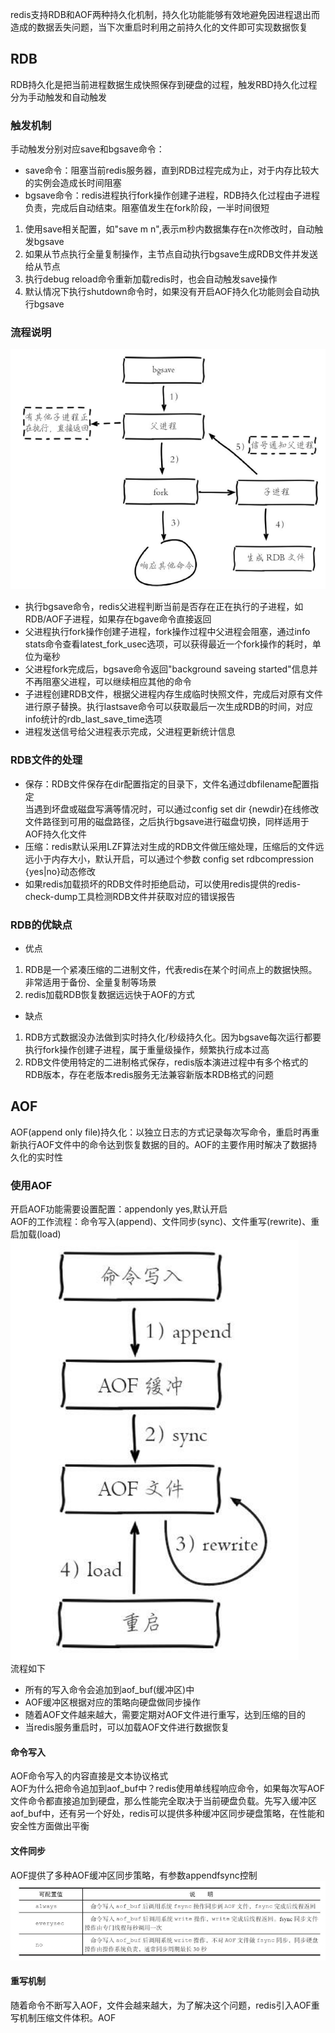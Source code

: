 redis支持RDB和AOF两种持久化机制，持久化功能能够有效地避免因进程退出而造成的数据丢失问题，当下次重启时利用之前持久化的文件即可实现数据恢复  
## RDB  
RDB持久化是把当前进程数据生成快照保存到硬盘的过程，触发RBD持久化过程分为手动触发和自动触发  
### 触发机制  
手动触发分别对应save和bgsave命令：
+ save命令：阻塞当前redis服务器，直到RDB过程完成为止，对于内存比较大的实例会造成长时间阻塞  
+ bgsave命令：redis进程执行fork操作创建子进程，RDB持久化过程由子进程负责，完成后自动结束。阻塞值发生在fork阶段，一半时间很短  
1. 使用save相关配置，如"save m n",表示m秒内数据集存在n次修改时，自动触发bgsave  
2. 如果从节点执行全量复制操作，主节点自动执行bgsave生成RDB文件并发送给从节点  
3. 执行debug reload命令重新加载redis时，也会自动触发save操作  
4. 默认情况下执行shutdown命令时，如果没有开启AOF持久化功能则会自动执行bgsave  
### 流程说明  
![title](https://raw.githubusercontent.com/liujinxi931204/image/master/gitnote/2020/09/18/1600416227834-1600416227895.png)  
+ 执行bgsave命令，redis父进程判断当前是否存在正在执行的子进程，如RDB/AOF子进程，如果存在bgave命令直接返回  
+ 父进程执行fork操作创建子进程，fork操作过程中父进程会阻塞，通过info stats命令查看latest_fork_usec选项，可以获得最近一个fork操作的耗时，单位为毫秒  
+ 父进程fork完成后，bgsave命令返回"background saveing started"信息并不再阻塞父进程，可以继续相应其他的命令  
+ 子进程创建RDB文件，根据父进程内存生成临时快照文件，完成后对原有文件进行原子替换。执行lastsave命令可以获取最后一次生成RDB的时间，对应info统计的rdb_last_save_time选项  
+ 进程发送信号给父进程表示完成，父进程更新统计信息  
### RDB文件的处理  
+ 保存：RDB文件保存在dir配置指定的目录下，文件名通过dbfilename配置指定  
当遇到坏盘或磁盘写满等情况时，可以通过config set dir {newdir}在线修改文件路径到可用的磁盘路径，之后执行bgsave进行磁盘切换，同样适用于AOF持久化文件  
+ 压缩：redis默认采用LZF算法对生成的RDB文件做压缩处理，压缩后的文件远远小于内存大小，默认开启，可以通过个参数 config set rdbcompression {yes|no}动态修改  
+ 如果redis加载损坏的RDB文件时拒绝启动，可以使用redis提供的redis-check-dump工具检测RDB文件并获取对应的错误报告  
### RDB的优缺点  
+ 优点  
1. RDB是一个紧凑压缩的二进制文件，代表redis在某个时间点上的数据快照。非常适用于备份、全量复制等场景  
2. redis加载RDB恢复数据远远快于AOF的方式  
+ 缺点  
1. RDB方式数据没办法做到实时持久化/秒级持久化。因为bgsave每次运行都要执行fork操作创建子进程，属于重量级操作，频繁执行成本过高  
2. RDB文件使用特定的二进制格式保存，redis版本演进过程中有多个格式的RDB版本，存在老版本redis服务无法兼容新版本RDB格式的问题  
## AOF  
AOF(append only file)持久化：以独立日志的方式记录每次写命令，重启时再重新执行AOF文件中的命令达到恢复数据的目的。AOF的主要作用时解决了数据持久化的实时性  
### 使用AOF  
开启AOF功能需要设置配置：appendonly yes,默认开启  
AOF的工作流程：命令写入(append)、文件同步(sync)、文件重写(rewrite)、重启加载(load)  
![title](https://raw.githubusercontent.com/liujinxi931204/image/master/gitnote/2020/09/21/1600674526274-1600674526319.png)   
流程如下  
+ 所有的写入命令会追加到aof_buf(缓冲区)中  
+ AOF缓冲区根据对应的策略向硬盘做同步操作  
+ 随着AOF文件越来越大，需要定期对AOF文件进行重写，达到压缩的目的  
+ 当redis服务重启时，可以加载AOF文件进行数据恢复  
#### 命令写入  
AOF命令写入的内容直接是文本协议格式  
AOF为什么把命令追加到aof_buf中？redis使用单线程响应命令，如果每次写AOF文件命令都直接追加到硬盘，那么性能完全取决于当前硬盘负载。先写入缓冲区aof_buf中，还有另一个好处，redis可以提供多种缓冲区同步硬盘策略，在性能和安全性方面做出平衡  
#### 文件同步  
AOF提供了多种AOF缓冲区同步策略，有参数appendfsync控制  
![title](https://raw.githubusercontent.com/liujinxi931204/image/master/gitnote/2020/09/21/1600675513825-1600675513827.png)  
#### 重写机制  
随着命令不断写入AOF，文件会越来越大，为了解决这个问题，redis引入AOF重写机制压缩文件体积。AOF













